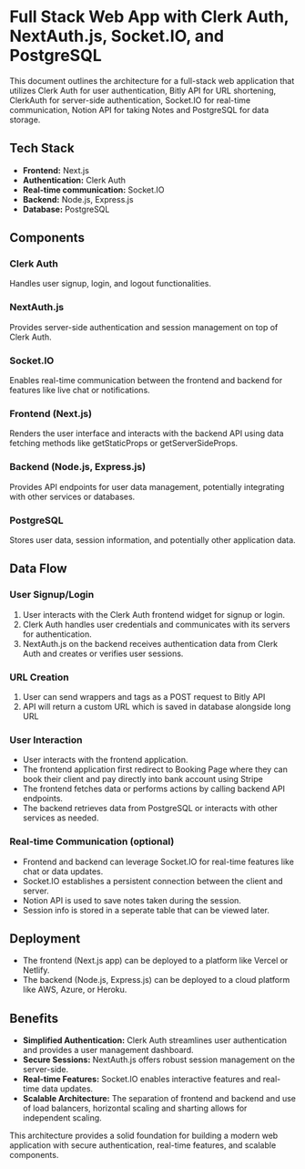 # Full Stack Web App with Clerk Auth, NextAuth.js, Socket.IO, and PostgreSQL

This document outlines the architecture for a full-stack web application that utilizes Clerk Auth for user authentication, Bitly API for URL shortening, ClerkAuth for server-side authentication, Socket.IO for real-time communication, Notion API for taking Notes and PostgreSQL for data storage.

## Tech Stack

- **Frontend:** Next.js
- **Authentication:** Clerk Auth
- **Real-time communication:** Socket.IO
- **Backend:** Node.js, Express.js
- **Database:** PostgreSQL

## Components

### Clerk Auth

Handles user signup, login, and logout functionalities.

### NextAuth.js

Provides server-side authentication and session management on top of Clerk Auth.

### Socket.IO

Enables real-time communication between the frontend and backend for features like live chat or notifications.

### Frontend (Next.js)

Renders the user interface and interacts with the backend API using data fetching methods like getStaticProps or getServerSideProps.

### Backend (Node.js, Express.js)

Provides API endpoints for user data management, potentially integrating with other services or databases.

### PostgreSQL

Stores user data, session information, and potentially other application data.

## Data Flow

### User Signup/Login

1. User interacts with the Clerk Auth frontend widget for signup or login.
2. Clerk Auth handles user credentials and communicates with its servers for authentication.
3. NextAuth.js on the backend receives authentication data from Clerk Auth and creates or verifies user sessions.

### URL Creation
1. User can send wrappers and tags as a POST request to Bitly API
2. API will return a custom URL which is saved in database alongside long URL

### User Interaction

- User interacts with the frontend application.
- The frontend application first redirect to Booking Page where they can book their client and pay directly into bank account using Stripe
- The frontend fetches data or performs actions by calling backend API endpoints.
- The backend retrieves data from PostgreSQL or interacts with other services as needed.

### Real-time Communication (optional)

- Frontend and backend can leverage Socket.IO for real-time features like chat or data updates.
- Socket.IO establishes a persistent connection between the client and server.
- Notion API is used to save notes taken during the session.
- Session info is stored in a seperate table that can be viewed later.

## Deployment

- The frontend (Next.js app) can be deployed to a platform like Vercel or Netlify.
- The backend (Node.js, Express.js) can be deployed to a cloud platform like AWS, Azure, or Heroku.

## Benefits

- **Simplified Authentication:** Clerk Auth streamlines user authentication and provides a user management dashboard.
- **Secure Sessions:** NextAuth.js offers robust session management on the server-side.
- **Real-time Features:** Socket.IO enables interactive features and real-time data updates.
- **Scalable Architecture:** The separation of frontend and backend and use of load balancers, horizontal scaling and sharting allows for independent scaling.

This architecture provides a solid foundation for building a modern web application with secure authentication, real-time features, and scalable components.
